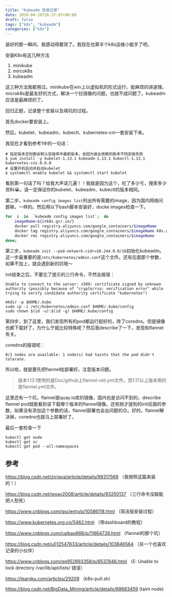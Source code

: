 ```yaml
---
title: "Kubeadm 安装记录"
date: 2020-04-28T16:37:07+08:00
draft: false
tags: ["k8s", "kubeadm"]
categories: ["k8s"]
---
```


装好的那一瞬间，我感动得要哭了。我现在也算半个k8s运维小能手了吧。

安装K8s有这几种方法

1. minikube
2. mircok8s
3. kubeadm

这三种方法我都用过。minikube在win上以虚拟机的形式运行，挺麻烦的讲道理。microk8s是最友好的方式，解决一个拉镜像的问题，也就不成问题了。kubeadm应该是最麻烦的了。

回归正题，记录整个安装以及填坑的过程。

首先docker要安装上。

然后，kubelet、kubeadm、kubectl、kubernetes-cni一套安装下来。

我现在才看到参考1中的一句话：

```shell
# 指定版本否则都会默认安装库中最新版本，会因为彼此依赖的版本不同安装失败
$ yum install -y kubelet-1.13.1 kubeadm-1.13.1 kubectl-1.13.1   kubernetes-cni-0.6.0
# 设置开机启动并启动kubelet
$ systemctl enable kubelet && systemctl start kubelet
```

看到第一句话了吗？给我大声读几遍！！我就是因为这个，吃了多少亏，搜索多少资料😭。请一定保证你的kubelet、kubeadm、kubectl的版本相同。

第二步，`kubeadm config images list`列出所有需要的image，因为国内网络问题嘛，一样的。然后用以下bash脚本安装好，docke images检查一下。

```bash
for  i  in  `kubeadm config images list`;  do
    imageName=${i#k8s.gcr.io/}
    docker pull registry.aliyuncs.com/google_containers/$imageName
    docker tag registry.aliyuncs.com/google_containers/$imageName k8s.gcr.io/$imageName
    docker rmi registry.aliyuncs.com/google_containers/$imageName
done;
```

第三步，`kubeadm init --pod-network-cidr=10.244.0.0/16`初始化kubeadm。这一步最重要的是`/etc/kubernetes/admin.conf`这个文件。还有后面那个参数，如果不加上，就会遇到新的坑哦～

init结束之后，不要忘了提示的三行命令，不然会报错：

```shell
Unable to connect to the server: x509: certificate signed by unknown authority (possibly because of "crypto/rsa: verification error" while trying to verify candidate authority certificate "kubernetes")
```

```shell
mkdir -p $HOME/.kube
sudo cp -i /etc/kubernetes/admin.conf $HOME/.kube/config
sudo chown $(id -u):$(id -g) $HOME/.kube/config
```

第四步，到了这里，我们发现所有的pod都运行挺好的，除了coredns。但是镜像也都下载好了，为什么宁就比较特殊呢？然后我describe了一下，发现和flannel有关。

coredns的报错呢：

```shell
0/1 nodes are available: 1 node(s) had taints that the pod didn't tolerate.
```

所以啦，就是要先把flannel给部署好。注意版本问题。

> 版本1.13.1使用的是Doc/github上flannel-old.yml文件。而1.17以上版本用的是flannel.yml文件。

这里还有一个坑，flannel是quay.io库的镜像，国内也是访问不到的，describe flannel pod就能看到该下载哪个版本的flannel镜像。还有刚才提到的init后面的参数，如果没有添加这个参数的话，flannel部署也会出问题的😊。好的，flannel解决掉，coredns也就马上部署好了。

最后一套检查一下

```shell
kubectl get node
kubectl get sc
kubectl get pod --all-namespaces
```

## 参考

https://blog.csdn.net/zjcjava/article/details/99317569 （我按照这篇来装的！）

https://blog.csdn.net/woay2008/article/details/93250137 （三行命令没敲能把人愁死）

https://www.cnblogs.com/gscienty/p/10586118.html （简洁版安装过程）

https://www.kubernetes.org.cn/5462.html （带dashboard的教程）

https://www.cnblogs.com/caibao666/p/11664726.html （flannel的那个坑）

https://blog.csdn.net/u012547633/article/details/103846564 （另一个也喜欢记录的小伙伴）

https://www.cnblogs.com/qq952693358/p/6537846.html （E: Unable to lock directory /var/lib/apt/lists/ 错误）

https://learnku.com/articles/29209 （k8s-pull.sh）

https://blog.csdn.net/BigData_Mining/article/details/88683459 (taint node)